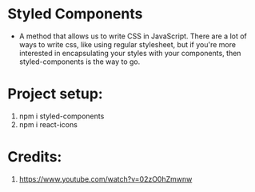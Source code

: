 # Styled Components
- A method that allows us to write CSS in JavaScript. There are a lot of ways to write css, like using regular stylesheet, but if you're more interested in encapsulating your styles with your components, then styled-components is the way to go.

# Project setup:
1. npm i styled-components
2. npm i react-icons

# Credits: 
1. https://www.youtube.com/watch?v=02zO0hZmwnw
